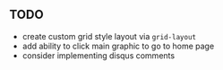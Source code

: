 ## TODO

* create custom grid style layout via `grid-layout`
* add ability to click main graphic to go to home page
* consider implementing disqus comments
